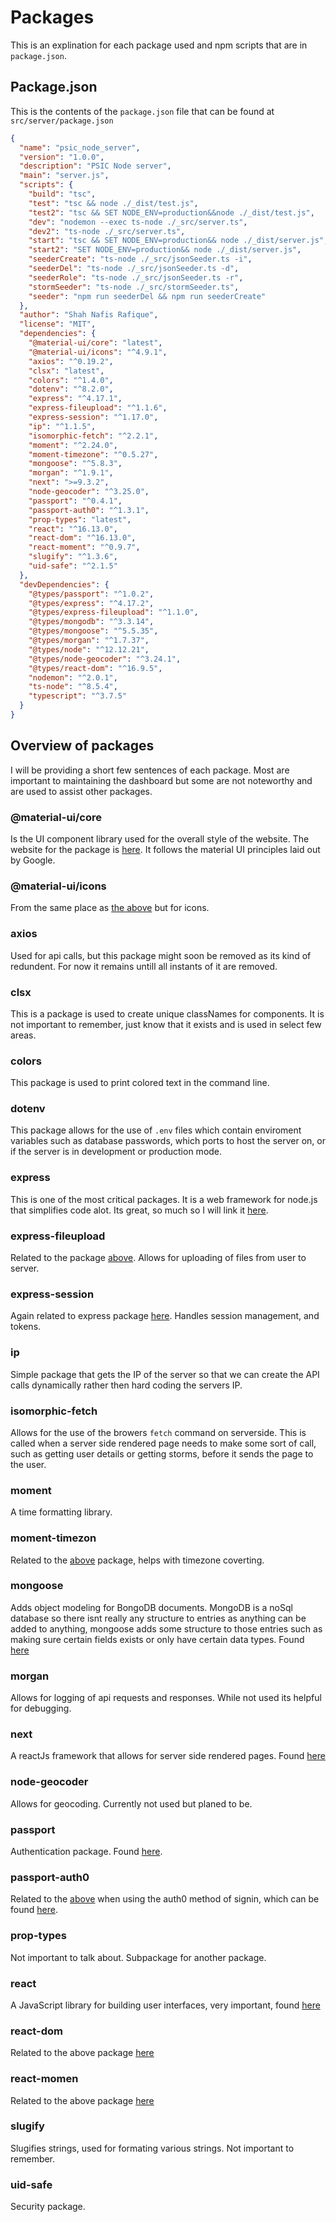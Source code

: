 # Packages

This is an explination for each package used and npm scripts that are in `package.json`.

## Package.json

This is the contents of the `package.json` file that can be found at `src/server/package.json`

```json
{
  "name": "psic_node_server",
  "version": "1.0.0",
  "description": "PSIC Node server",
  "main": "server.js",
  "scripts": {
    "build": "tsc",
    "test": "tsc && node ./_dist/test.js",
    "test2": "tsc && SET NODE_ENV=production&&node ./_dist/test.js",
    "dev": "nodemon --exec ts-node ./_src/server.ts",
    "dev2": "ts-node ./_src/server.ts",
    "start": "tsc && SET NODE_ENV=production&& node ./_dist/server.js",
    "start2": "SET NODE_ENV=production&& node ./_dist/server.js",
    "seederCreate": "ts-node ./_src/jsonSeeder.ts -i",
    "seederDel": "ts-node ./_src/jsonSeeder.ts -d",
    "seederRole": "ts-node ./_src/jsonSeeder.ts -r",
    "stormSeeder": "ts-node ./_src/stormSeeder.ts",
    "seeder": "npm run seederDel && npm run seederCreate"
  },
  "author": "Shah Nafis Rafique",
  "license": "MIT",
  "dependencies": {
    "@material-ui/core": "latest",
    "@material-ui/icons": "^4.9.1",
    "axios": "^0.19.2",
    "clsx": "latest",
    "colors": "^1.4.0",
    "dotenv": "^8.2.0",
    "express": "^4.17.1",
    "express-fileupload": "^1.1.6",
    "express-session": "^1.17.0",
    "ip": "^1.1.5",
    "isomorphic-fetch": "^2.2.1",
    "moment": "^2.24.0",
    "moment-timezone": "^0.5.27",
    "mongoose": "^5.8.3",
    "morgan": "^1.9.1",
    "next": ">=9.3.2",
    "node-geocoder": "^3.25.0",
    "passport": "^0.4.1",
    "passport-auth0": "^1.3.1",
    "prop-types": "latest",
    "react": "^16.13.0",
    "react-dom": "^16.13.0",
    "react-moment": "^0.9.7",
    "slugify": "^1.3.6",
    "uid-safe": "^2.1.5"
  },
  "devDependencies": {
    "@types/passport": "^1.0.2",
    "@types/express": "^4.17.2",
    "@types/express-fileupload": "^1.1.0",
    "@types/mongodb": "^3.3.14",
    "@types/mongoose": "^5.5.35",
    "@types/morgan": "^1.7.37",
    "@types/node": "^12.12.21",
    "@types/node-geocoder": "^3.24.1",
    "@types/react-dom": "^16.9.5",
    "nodemon": "^2.0.1",
    "ts-node": "^8.5.4",
    "typescript": "^3.7.5"
  }
}
```

## Overview of packages

I will be providing a short few sentences of each package. Most are important to maintaining the dashboard but some are not noteworthy and are used to assist other packages.

### @material-ui/core

Is the UI component library used for the overall style of the website. The website for the package is [here](https://material-ui.com/). It follows the material UI principles laid out by Google.

### @material-ui/icons

From the same place as [the above](#material-uicore) but for icons.

### axios

Used for api calls, but this package might soon be removed as its kind of redundent. For now it remains untill all instants of it are removed.

### clsx

This is a package is used to create unique classNames for components. It is not important to remember, just know that it exists and is used in select few areas.

### colors

This package is used to print colored text in the command line.

### dotenv

This package allows for the use of `.env` files which contain enviroment variables such as database passwords, which ports to host the server on, or if the server is in development or production mode.

### express

This is one of the most critical packages. It is a web framework for node.js that simplifies code alot. Its great, so much so I will link it [here](https://expressjs.com/).

### express-fileupload

Related to the package [above](#express). Allows for uploading of files from user to server.

### express-session

Again related to express package [here](#express). Handles session management, and tokens.

### ip

Simple package that gets the IP of the server so that we can create the API calls dynamically rather then hard coding the servers IP.

### isomorphic-fetch

Allows for the use of the browers `fetch` command on serverside. This is called when a server side rendered page needs to make some sort of call, such as getting user details or getting storms, before it sends the page to the user.

### moment

A time formatting library.

### moment-timezon

Related to the [above](#moment) package, helps with timezone coverting.

### mongoose

Adds object modeling for BongoDB documents. MongoDB is a noSql database so there isnt really any structure to entries as anything can be added to anything, mongoose adds some structure to those entries such as making sure certain fields exists or only have certain data types. Found [here](https://mongoosejs.com/)

### morgan

Allows for logging of api requests and responses. While not used its helpful for debugging.

### next

A reactJs framework that allows for server side rendered pages. Found [here](https://nextjs.org/)

### node-geocoder

Allows for geocoding. Currently not used but planed to be.

### passport

Authentication package. Found [here](http://www.passportjs.org/).

### passport-auth0

Related to the [above](#passport) when using the auth0 method of signin, which can be found [here](https://auth0.com/).

### prop-types

Not important to talk about. Subpackage for another package.

### react

A JavaScript library for building user interfaces, very important, found [here](https://reactjs.org/)

### react-dom

Related to the above package [here](#react)

### react-momen

Related to the above package [here](#react)

### slugify

Slugifies strings, used for formating various strings. Not important to remember.

### uid-safe

Security package.